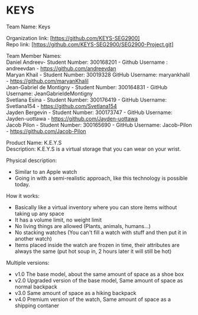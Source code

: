 
KEYS
======

Team Name: Keys

Organization link: [https://github.com/KEYS-SEG2900] <br />
Repo link: [https://github.com/KEYS-SEG2900/SEG2900-Project.git]

Team Member Names:<br />
Daniel Andreev- Student Number: 300168201 - Github Username : andreevdan - https://github.com/andreevdan <br />
Maryan Khail - Student Number: 30019328 GitHub Username: maryankhalil - https://github.com/maryanKhalil <br /> 
Jean-Gabriel de Montigny - Student Number: 300164831 - GitHub Username: JeanGabrieldeMontigny <br />
Svetlana Esina - Student Number: 300176419 - GitHub Username: Svetlana154 - https://github.com/Svetlana154 <br />
Jayden Bergevin - Student Number: 300173747 - GitHub Username: Jayden-uottawa - https://github.com/Jayden-uottawa<br />
Jacob Pilon - Student Number: 300165690 - GitHub Username: Jacob-Pilon -  https://github.com/Jacob-Pilon<br />

Product Name: K.E.Y.S <br />
Description: K.E.Y.S is a virtual storage that you can wear on your wrist.

Physical description:
- Similar to an Apple watch
- Going in with a semi-realistic approach, like this technology is possible today.

How it works:
- Basically like a virtual inventory where you can store items without taking up any space
- It has a volume limit, no weight limit
- No living things are allowed (Plants, animals, humans...)
- No stacking watches (You can't fill a watch with stuff and then put it in another watch)
- Items placed inside the watch are frozen in time, their attributes are always the same (put hot soup in, 2 hours later it will still be hot)

Multiple versions:
- v1.0 The base model, about the same amount of space as a shoe box
- v2.0 Upgraded version of the base model, Same amount of space as normal backpack
- v3.0 Same amount of space as a hiking backpack 
- v4.0 Premium version of the watch, Same amount of space as a shipping contaner
